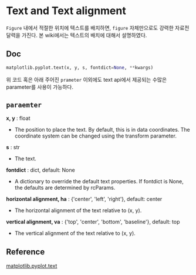 # Text and Text alignment
`Figure` 내에서 적절한 위치에 텍스트를 배치하면, `figure` 자체만으로도 강력한 자료전달력을 가진다. 본 wiki에서는 텍스트의 배치에 대해서 설명하였다.

## Doc
```python
matplotlib.pyplot.text(x, y, s, fontdict=None, **kwargs)
```
위 코드 혹은 아래 주어진 `prameter` 이외에도 text api에서 제공되는 수많은 parameter를 사용이 가능하다.

## `paraemter`
**x, y** : float
- The position to place the text. By default, this is in data coordinates. The coordinate system can be changed using the transform parameter.

**s** : str
- The text.

**fontdict** : dict, default: None
- A dictionary to override the default text properties. If fontdict is None, the defaults are determined by rcParams.

**horizontal alignment, ha** : {'center', 'left', 'right'}, default: center  
- The horizontal alignment of the text relative to (x, y).

**vertical alignment, va** : {'top', 'center', 'bottom', 'baseline'}, default: top  
- The vertical alignment of the text relative to (x, y).


## Reference
[matplotlib.pyplot.text](https://matplotlib.org/3.5.1/api/_as_gen/matplotlib.pyplot.text.html#examples-using-matplotlib-pyplot-text)